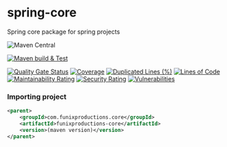 # spring-core

Spring core package for spring projects

![Maven Central](https://img.shields.io/maven-central/v/com.funixproductions.core/funixproductions-core.svg)

[![Maven build & Test](https://github.com/FunixProductions/spring-core/actions/workflows/test-build.yml/badge.svg?branch=master)](https://github.com/FunixProductions/spring-core/actions/workflows/test-build.yml)

[![Quality Gate Status](https://sonarqube.funixproductions.com/api/project_badges/measure?project=FunixProductions_spring-core_AYtSyyHGowU6cjaXCt5s&metric=alert_status&token=sqb_9aba38a7039394e143d8e5aac97faa876388f33c)](https://sonarqube.funixproductions.com/dashboard?id=FunixProductions_spring-core_AYtSyyHGowU6cjaXCt5s)
[![Coverage](https://sonarqube.funixproductions.com/api/project_badges/measure?project=FunixProductions_spring-core_AYtSyyHGowU6cjaXCt5s&metric=coverage&token=sqb_9aba38a7039394e143d8e5aac97faa876388f33c)](https://sonarqube.funixproductions.com/dashboard?id=FunixProductions_spring-core_AYtSyyHGowU6cjaXCt5s)
[![Duplicated Lines (%)](https://sonarqube.funixproductions.com/api/project_badges/measure?project=FunixProductions_spring-core_AYtSyyHGowU6cjaXCt5s&metric=duplicated_lines_density&token=sqb_9aba38a7039394e143d8e5aac97faa876388f33c)](https://sonarqube.funixproductions.com/dashboard?id=FunixProductions_spring-core_AYtSyyHGowU6cjaXCt5s)
[![Lines of Code](https://sonarqube.funixproductions.com/api/project_badges/measure?project=FunixProductions_spring-core_AYtSyyHGowU6cjaXCt5s&metric=ncloc&token=sqb_9aba38a7039394e143d8e5aac97faa876388f33c)](https://sonarqube.funixproductions.com/dashboard?id=FunixProductions_spring-core_AYtSyyHGowU6cjaXCt5s)
[![Maintainability Rating](https://sonarqube.funixproductions.com/api/project_badges/measure?project=FunixProductions_spring-core_AYtSyyHGowU6cjaXCt5s&metric=sqale_rating&token=sqb_9aba38a7039394e143d8e5aac97faa876388f33c)](https://sonarqube.funixproductions.com/dashboard?id=FunixProductions_spring-core_AYtSyyHGowU6cjaXCt5s)
[![Security Rating](https://sonarqube.funixproductions.com/api/project_badges/measure?project=FunixProductions_spring-core_AYtSyyHGowU6cjaXCt5s&metric=security_rating&token=sqb_9aba38a7039394e143d8e5aac97faa876388f33c)](https://sonarqube.funixproductions.com/dashboard?id=FunixProductions_spring-core_AYtSyyHGowU6cjaXCt5s)
[![Vulnerabilities](https://sonarqube.funixproductions.com/api/project_badges/measure?project=FunixProductions_spring-core_AYtSyyHGowU6cjaXCt5s&metric=vulnerabilities&token=sqb_9aba38a7039394e143d8e5aac97faa876388f33c)](https://sonarqube.funixproductions.com/dashboard?id=FunixProductions_spring-core_AYtSyyHGowU6cjaXCt5s)

### Importing project
```xml
<parent>
    <groupId>com.funixproductions.core</groupId>
    <artifactId>funixproductions-core</artifactId>
    <version>(maven version)</version>
</parent>
```
